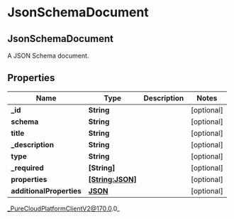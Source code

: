 # JsonSchemaDocument

## JsonSchemaDocument
A JSON Schema document.

## Properties

|Name | Type | Description | Notes|
|------------ | ------------- | ------------- | -------------|
| **_id** | **String** |  | [optional] |
| **schema** | **String** |  | [optional] |
| **title** | **String** |  | [optional] |
| **_description** | **String** |  | [optional] |
| **type** | **String** |  | [optional] |
| **_required** | **[String]** |  | [optional] |
| **properties** | [**[String:JSON]**](JSON) |  | [optional] |
| **additionalProperties** | [**JSON**]() |  | [optional] |



_PureCloudPlatformClientV2@170.0.0_
